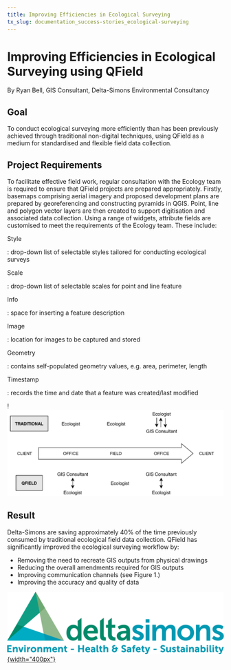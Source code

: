```yaml
---
title: Improving Efficiencies in Ecological Surveying
tx_slug: documentation_success-stories_ecological-surveying
---
```


# Improving Efficiencies in Ecological Surveying using QField

By Ryan Bell, GIS Consultant, Delta-Simons Environmental Consultancy

## Goal

To conduct ecological surveying more efficiently than has been
previously achieved through traditional non-digital techniques, using
QField as a medium for standardised and flexible field data collection.

## Project Requirements

To facilitate effective field work, regular consultation with the
Ecology team is required to ensure that QField projects are prepared
appropriately. Firstly, basemaps comprising aerial imagery and proposed
development plans are prepared by georeferencing and constructing
pyramids in QGIS. Point, line and polygon vector layers are then created
to support digitisation and associated data collection. Using a range of
widgets, attribute fields are customised to meet the requirements of the
Ecology team. These include:

Style

:   drop-down list of selectable styles tailored for conducting
    ecological surveys

Scale

:   drop-down list of selectable scales for point and line feature

Info

:   space for inserting a feature description

Image

:   location for images to be captured and stored

Geometry

:   contains self-populated geometry values, e.g. area, perimeter,
    length

Timestamp

:   records the time and date that a feature was created/last modified

!![Figure 1 - Overview of the traditional workflow in ecological surveying at Delta-Simons compared with the workflow created using QField. Single-headed arrows indicate the direction of one-way communication, whereas double-headed arrows indicate two-way conversation.](../assets/images/eco-survey.png)

## Result

Delta-Simons are saving approximately 40% of the time previously
consumed by traditional ecological field data collection. QField has
significantly improved the ecological surveying workflow by:

-   Removing the need to recreate GIS outputs from physical drawings
-   Reducing the overall amendments required for GIS outputs
-   Improving communication channels (see Figure 1.)
-   Improving the accuracy and quality of data

[![Delta Simons](../assets/images/delta-simons.png){width="400px"}](https://www.deltasimons.com/)
